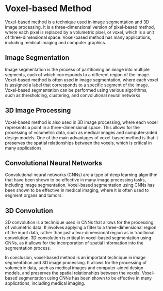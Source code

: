 # Voxel-based Method

Voxel-based method is a technique used in image segmentation and 3D image processing. It is a three-dimensional version of pixel-based method, where each pixel is replaced by a volumetric pixel, or voxel, which is a unit of three-dimensional space. Voxel-based method has many applications, including medical imaging and computer graphics.

## Image Segmentation

Image segmentation is the process of partitioning an image into multiple segments, each of which corresponds to a different region of the image. Voxel-based method is often used in image segmentation, where each voxel is assigned a label that corresponds to a specific segment of the image. Voxel-based segmentation can be performed using various algorithms, such as thresholding, clustering, and convolutional neural networks.

## 3D Image Processing

Voxel-based method is also used in 3D image processing, where each voxel represents a point in a three-dimensional space. This allows for the processing of volumetric data, such as medical images and computer-aided design models. One of the main advantages of voxel-based method is that it preserves the spatial relationships between the voxels, which is critical in many applications.

## Convolutional Neural Networks

Convolutional neural networks (CNNs) are a type of deep learning algorithm that have been shown to be effective in many image processing tasks, including image segmentation. Voxel-based segmentation using CNNs has been shown to be effective in medical imaging, where it is often used to segment organs and tumors.

## 3D Convolution

3D convolution is a technique used in CNNs that allows for the processing of volumetric data. It involves applying a filter to a three-dimensional region of the input data, rather than just a two-dimensional region as in traditional convolution. 3D convolution is critical in voxel-based segmentation using CNNs, as it allows for the incorporation of spatial information into the segmentation process.

In conclusion, voxel-based method is an important technique in image segmentation and 3D image processing. It allows for the processing of volumetric data, such as medical images and computer-aided design models, and preserves the spatial relationships between the voxels. Voxel-based segmentation using CNNs has been shown to be effective in many applications, including medical imaging.
